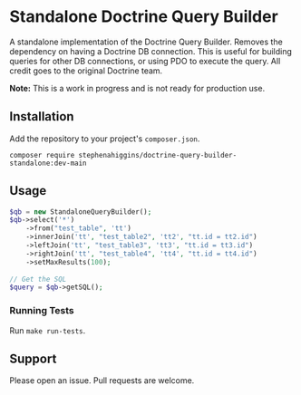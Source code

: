 # Standalone Doctrine Query Builder
A standalone implementation of the Doctrine Query Builder. Removes the dependency on having a Doctrine DB connection. This is useful for building queries for other DB connections, or using PDO to execute the query.
All credit goes to the original Doctrine team. 

**Note:** This is a work in progress and is not ready for production use.

## Installation
Add the repository to your project's `composer.json`.
```
composer require stephenahiggins/doctrine-query-builder-standalone:dev-main
```

## Usage
```php
$qb = new StandaloneQueryBuilder();
$qb->select('*')
    ->from("test_table", 'tt')
    ->innerJoin('tt', "test_table2", 'tt2', "tt.id = tt2.id")
    ->leftJoin('tt', "test_table3", 'tt3', "tt.id = tt3.id")
    ->rightJoin('tt', "test_table4", 'tt4', "tt.id = tt4.id")
    ->setMaxResults(100);
    
// Get the SQL
$query = $qb->getSQL();
```

### Running Tests
Run `make run-tests`.

## Support
Please open an issue. Pull requests are welcome.